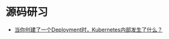 # 源码研习

* [当你创建了一个Deployment时，Kubernetes内部发生了什么？](./what-happens-in-kubernetes-when-create-a-deployment.md)